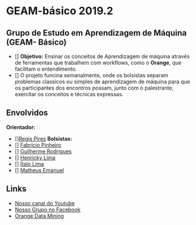 # GEAM-básico 2019.2

## Grupo de Estudo em Aprendizagem de Máquina (GEAM- Básico)
- [] **Objetivo:** Ensinar os conceitos de Aprendizagem de máquina através de ferramentas que trabalhem com workflows, como  o **Orange**, que facilitam o entendimento.
- [] O projeto funcina semanalmente, onde os bolsistas separam problemas classicos ou simples de aprendizagem de máquina para que os participantes dos encontros possam, junto com o palestrante, exercitar os conceitos e técnicas expressas.

## Envolvidos
**Orientador:** 
- [][Regis Pires](https://github.com/regispires)
**Bolsistas:**
- [] [Fabrício Pinheiro]()
- [] [Guilherme Rodrigues](https://github.com/guiRodrigues)
- [] [Henricky Lima](https://github.com/HenrickyL)
- [] [Ítalo Lima]()
- [] [Matheus Emanuel]()


 
## Links
- [Nosso canal do Youtube](https://www.youtube.com/channel/UCnR_-6nHlN-RrKl76IHOxcw)
- [Nosso Grupo no Facebook](bit.ly/cdpface)
- [Orange Data Mining](https://orange.biolab.si/)

